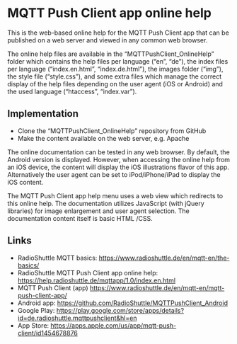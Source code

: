 # MQTT Push Client app online help

This is the web-based online help for the MQTT Push Client app that can be published on a web server and viewed in any common web browser.

The online help files are available in the “MQTTPushClient_OnlineHelp” folder which contains the help files per language (“en”, “de”), the index files per language (“index.en.html”, “index.de.html”), the images folder (“img”), the style file (“style.css”), and some extra files which manage the correct display of the help files depending on the user agent (iOS or Android) and the used language (“htaccess”, “index.var”).


## Implementation

 -	Clone the “MQTTPushClient_OnlineHelp” repository from GitHub
 -	Make the content available on the web server, e.g. Apache

The online documentation can be tested in any web browser. By default, the Android version is displayed. However, when accessing the online help from an iOS device, the content will display the iOS illustrations flavor of this app. Alternatively the user agent can be set to iPod/iPhone/iPad to display the iOS content.

The MQTT Push Client app help menu uses a web view which redirects to this online help. The documentation utilizes JavaScript (with jQuery libraries) for image enlargement and user agent selection. The documentation content itself is basic HTML /CSS.


## Links

 - RadioShuttle MQTT basics: https://www.radioshuttle.de/en/mqtt-en/the-basics/
 - RadioShuttle MQTT Push Client app online help: https://help.radioshuttle.de/mqttapp/1.0/index.en.html
 - MQTT Push Client (app) https://www.radioshuttle.de/en/mqtt-en/mqtt-push-client-app/
 - Android app: https://github.com/RadioShuttle/MQTTPushClient_Android
 - Google Play: https://play.google.com/store/apps/details?id=de.radioshuttle.mqttpushclient&hl=en
 - App Store: https://apps.apple.com/us/app/mqtt-push-client/id1454678876
